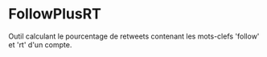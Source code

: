# FollowPlusRT
Outil calculant le pourcentage de retweets contenant les mots-clefs 'follow' et 'rt' d'un compte.
